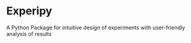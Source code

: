 # Experipy
A Python Package for intuitive design of experiments with user-friendly analysis of results 

